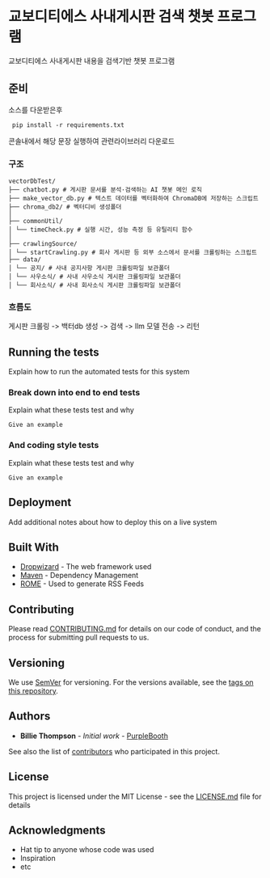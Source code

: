 # 교보디티에스 사내게시판 검색 챗봇 프로그램

교보디티에스 사내게시판 내용을 검색기반 챗봇 프로그램

## 준비

소스를 다운받은후 

```
 pip install -r requirements.txt 
```
콘솔내에서 해당 문장 실행하여 관련라이브러리 다운로드 

### 구조

```
vectorDbTest/
├── chatbot.py # 게시판 문서를 분석·검색하는 AI 챗봇 메인 로직
├── make_vector_db.py # 텍스트 데이터를 벡터화하여 ChromaDB에 저장하는 스크립트
├── chroma_db2/ # 벡터디비 생성폴더
│
├── commonUtil/
│ └── timeCheck.py # 실행 시간, 성능 측정 등 유틸리티 함수
│
├── crawlingSource/
│ └── startCrawling.py # 회사 게시판 등 외부 소스에서 문서를 크롤링하는 스크립트
├── data/
│ └── 공지/ # 사내 공지사항 게시판 크롤링파일 보관폴더
│ └── 사우소식/ # 사내 사우소식 게시판 크롤링파일 보관폴더
│ └── 회사소식/ # 사내 회사소식 게시판 크롤링파일 보관폴더
```


### 흐름도
 게시판 크롤링 -> 백터db 생성 -> 검색 -> llm 모델 전송 -> 리턴 

## Running the tests

Explain how to run the automated tests for this system

### Break down into end to end tests

Explain what these tests test and why

```
Give an example
```

### And coding style tests

Explain what these tests test and why

```
Give an example
```

## Deployment

Add additional notes about how to deploy this on a live system

## Built With

* [Dropwizard](http://www.dropwizard.io/1.0.2/docs/) - The web framework used
* [Maven](https://maven.apache.org/) - Dependency Management
* [ROME](https://rometools.github.io/rome/) - Used to generate RSS Feeds

## Contributing

Please read [CONTRIBUTING.md](https://gist.github.com/PurpleBooth/b24679402957c63ec426) for details on our code of conduct, and the process for submitting pull requests to us.

## Versioning

We use [SemVer](http://semver.org/) for versioning. For the versions available, see the [tags on this repository](https://github.com/your/project/tags). 

## Authors

* **Billie Thompson** - *Initial work* - [PurpleBooth](https://github.com/PurpleBooth)

See also the list of [contributors](https://github.com/your/project/contributors) who participated in this project.

## License

This project is licensed under the MIT License - see the [LICENSE.md](LICENSE.md) file for details

## Acknowledgments

* Hat tip to anyone whose code was used
* Inspiration
* etc
